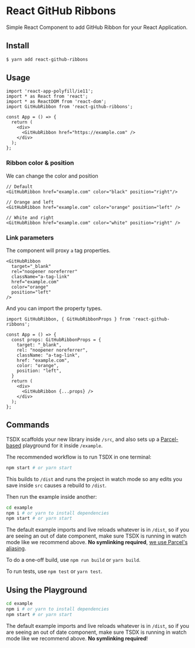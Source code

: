 # React GitHub Ribbons

Simple React Component to add GitHub Ribbon for your React Application.

## Install

```bash
$ yarn add react-github-ribbons
```

## Usage

```tsx
import 'react-app-polyfill/ie11';
import * as React from 'react';
import * as ReactDOM from 'react-dom';
import GitHubRibbon from 'react-github-ribbons';

const App = () => {
  return (
    <div>
      <GitHubRibbon href="https://example.com" />
    </div>
  );
};
```

### Ribbon color & position
We can change the color and position

```tsx
// Default
<GitHubRibbon href="example.com" color="black" position="right"/>

// Orange and left
<GitHubRibbon href="example.com" color="orange" position="left" />

// White and right
<GitHubRibbon href="example.com" color="white" position="right" />
```

### Link parameters

The component will proxy `a` tag properties.

```tsx
<GitHubRibbon
  target="_blank"
  rel="noopener noreferrer"
  className="a-tag-link"
  href="example.com"
  color="orange"
  position="left"
/>
```

And you can import the property types.

```tsx
import GitHubRibbon, { GitHubRibbonProps } from 'react-github-ribbons';

const App = () => {
  const props: GitHubRibbonProps = {
    target: "_blank",
    rel: "noopener noreferrer",
    className: "a-tag-link",
    href: "example.com",
    color: "orange",
    position: "left",
  }
  return (
    <div>
      <GitHubRibbon {...props} />
    </div>
  );
};
```

## Commands

TSDX scaffolds your new library inside `/src`, and also sets up a [Parcel-based](https://parceljs.org) playground for it inside `/example`.

The recommended workflow is to run TSDX in one terminal:

```bash
npm start # or yarn start
```

This builds to `/dist` and runs the project in watch mode so any edits you save inside `src` causes a rebuild to `/dist`.

Then run the example inside another:

```bash
cd example
npm i # or yarn to install dependencies
npm start # or yarn start
```

The default example imports and live reloads whatever is in `/dist`, so if you are seeing an out of date component, make sure TSDX is running in watch mode like we recommend above. **No symlinking required**, [we use Parcel's aliasing](https://github.com/palmerhq/tsdx/pull/88/files).

To do a one-off build, use `npm run build` or `yarn build`.

To run tests, use `npm test` or `yarn test`.

## Using the Playground

```bash
cd example
npm i # or yarn to install dependencies
npm start # or yarn start
```

The default example imports and live reloads whatever is in `/dist`, so if you are seeing an out of date component, make sure TSDX is running in watch mode like we recommend above. **No symlinking required**!